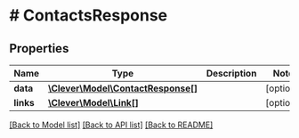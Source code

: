 # # ContactsResponse

## Properties

Name | Type | Description | Notes
------------ | ------------- | ------------- | -------------
**data** | [**\Clever\Model\ContactResponse[]**](ContactResponse.md) |  | [optional]
**links** | [**\Clever\Model\Link[]**](Link.md) |  | [optional]

[[Back to Model list]](../../README.md#models) [[Back to API list]](../../README.md#endpoints) [[Back to README]](../../README.md)
